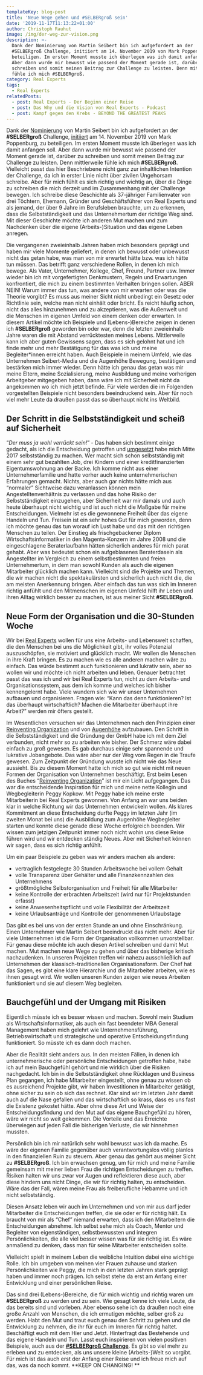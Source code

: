 ```yaml
---
templateKey: blog-post
title: 'Neue Wege gehen und #SELBERgroß sein'
date: '2019-11-17T11:13:22+01:00'
author: Christoph Rauhut
image: /img/der-weg-zur-vision.png
description: >-
  Dank der Nominierung von Martin Seibert bin ich aufgefordert an der
  #SELBERgroß Challenge, initiiert am 14. November 2019 von Mark Poppenburg, zu
  beteiligen. Im ersten Moment musste ich überlegen was ich damit anfangen soll.
  Aber dann wurde mir bewusst wie passend der Moment gerade ist, darüber zu
  schreiben und somit meinen Beitrag zur Challenge zu leisten. Denn mittlerweile
  fühle ich mich #SELBERgroß.
category: Real Experts
tags:
  - Real Experts
relatedPosts:
  - post: Real Experts - Der Beginn einer Reise
  - post: Das Why und die Vision von Real Experts - Podcast
  - post: Kampf gegen den Krebs - BEYOND THE GREATEST PEAKS
---
```

Dank der [Nominierung](https://twitter.com/mseibert/status/1195601307522027520) von Martin Seibert bin ich aufgefordert an der **\#SELBERgroß** Challenge, [initiiert](https://twitter.com/MarkPoppenborg/status/1194863899436298240) am 14. November 2019 von Mark Poppenburg, zu beteiligen. Im ersten Moment musste ich überlegen was ich damit anfangen soll. Aber dann wurde mir bewusst wie passend der Moment gerade ist, darüber zu schreiben und somit meinen Beitrag zur Challenge zu leisten. Denn mittlerweile fühle ich mich **\#SELBERgroß**. Vielleicht passt das hier Beschriebene nicht ganz zur inhaltlichen Intention der Challenge, da ich in erster Linie nicht über zivilen Ungehorsam schreibe. Aber für mich fühlt es sich richtig und wichtig an, über die Dinge zu schreiben die mich derzeit und im Zusammenhang mit der Challenge bewegen. Ich schreibe diese Geschichte als 37-jähriger Familienvater von drei Töchtern, Ehemann, Gründer und Geschäftsführer von Real Experts und als jemand, der über 9 Jahre im Berufsleben brauchte, um zu erkennen, dass die Selbstständigkeit und das Unternehmertum der richtige Weg sind. Mit dieser Geschichte möchte ich anderen Mut machen und zum Nachdenken über die eigene (Arbeits-)Situation und das eigene Leben anregen. 

Die vergangenen zweieinhalb Jahren haben mich besonders geprägt und haben mir viele Momente geliefert, in denen ich bewusst oder unbewusst nicht das getan habe, was man von mir erwartet hätte bzw. was ich hätte tun müssen. Das betrifft ganz verschiedene Rollen, in denen ich mich bewege. Als Vater, Unternehmer, Kollege, Chef, Freund, Partner usw. Immer wieder bin ich mit vorgefertigten Denkmustern, Regeln und Erwartungen konfrontiert, die mich zu einem bestimmten Verhalten bringen sollen. ABER NEIN! Warum immer das tun, was andere von mir erwarten oder was die Theorie vorgibt? Es muss aus meiner Sicht nicht unbedingt ein Gesetz oder Richtlinie sein, welche man nicht einhält oder bricht. Es reicht häufig schon, nicht das alles hinzunehmen und zu akzeptieren, was die Außenwelt und die Menschen im eigenen Umfeld von einem denken oder erwarten. In diesem Artikel möchte ich Beispiele und (Lebens-)Bereiche zeigen in denen ich **\#SELBERgroß** geworden bin oder war, denn die letzten zweieinhalb Jahre waren die mit Abstand verrücktesten meines Lebens. Mittlerweile kann ich aber guten Gewissens sagen, dass es sich gelohnt hat und ich finde mehr und mehr Bestätigung für das was ich und meine Begleiter*innen erreicht haben. Auch Beispiele in meinem Umfeld, wie das Unternehmen Seibert-Media und die Augenhöhe Bewegung, bestätigen und bestärken mich immer wieder. Denn hätte ich genau das getan was mir meine Eltern, meine Sozialisierung, meine Ausbildung und meine vorherigen Arbeitgeber mitgegeben haben, dann wäre ich mit Sicherheit nicht da angekommen wo ich mich jetzt befinde. Für viele werden die im Folgenden vorgestellten Beispiele nicht besonders beeindruckend sein. Aber für noch viel mehr Leute da draußen passt das so überhaupt nicht ins Weltbild. 

## Der Schritt in die Selbstständigkeit und scheiß auf Sicherheit

“_Der muss ja wohl verrückt sein!_” - Das haben sich bestimmt einige gedacht, als ich die Entscheidung getroffen und [umgesetzt](https://www.realexperts.de/blog/2018-12-02-real-experts-der-beginn-einer-reise/) habe mich Mitte 2017 selbstständig zu machen. Wer macht sich schon selbstständig mit einem sehr gut bezahlten Job, drei Kindern und einer kreditfinanzierten Eigentumswohnung an der Backe. Ich komme nicht aus einer Unternehmerfamilie und hatte vorher auch keine unternehmerischen Erfahrungen gemacht. Nichts, aber auch gar nichts hätte mich aus “normaler” Sichtweise dazu veranlassen können mein Angestelltenverhältnis zu verlassen und das hohe Risiko der Selbstständigkeit einzugehen, aber Sicherheit war mir damals und auch heute überhaupt nicht wichtig und ist auch nicht die Maßgabe für meine Entscheidungen. Vielmehr ist es die gewonnene Freiheit über das eigene Handeln und Tun. Freisein ist ein sehr hohes Gut für mich geworden, denn ich möchte genau das tun worauf ich Lust habe und das mit den richtigen Menschen zu teilen. Der Einstieg als frischgebackener Diplom Wirtschaftsinformatiker in den Magenta-Konzern im Jahre 2008 und die eingeschlagene Beraterlaufbahn hätten sicherlich anderes für mich parat gehabt. Aber was bedeutet schon ein aufgeblasenes Beraterdasein als Angestellter im Vergleich zu einem selbstbestimmten und freien Unternehmertum, in dem man sowohl Kunden als auch die eigenen Mitarbeiter glücklich machen kann. Vielleicht sind die Projekte und Themen, die wir machen nicht die spektakulärsten und sicherlich auch nicht die, die am meisten Anerkennung bringen. Aber einfach das tun was sich im Inneren richtig anfühlt und den Mitmenschen im eigenen Umfeld hilft ihr Leben und ihren Alltag wirklich besser zu machen, ist aus meiner Sicht **\#SELBERgroß**. 

## Neue Form der Organisation und die 30-Stunden Woche

Wir bei [Real Experts](https://www.realexperts.de/) wollen für uns eine Arbeits- und Lebenswelt schaffen, die den Menschen bei uns die Möglichkeit gibt, ihr volles Potenzial auszuschöpfen, sie motiviert und glücklich macht. Wir wollen die Menschen in ihre Kraft bringen. Es zu machen wie es alle anderen machen wäre zu einfach. Das würde bestimmt auch funktionieren und lukrativ sein, aber so wollen wir und möchte ich nicht arbeiten und leben. Genauer betrachtet passt das was ich und wir bei Real Experts tun, nicht zu dem Arbeits- und Organisationssystem, aus dem ich komme und welches ich bisher kennengelernt habe. Viele wundern sich wie wir unser Unternehmen aufbauen und organisieren. Fragen wie: “Kann das denn funktionieren? Ist das überhaupt wirtschaftlich? Machen die Mitarbeiter überhaupt ihre Arbeit?” werden mir öfters gestellt. 

Im Wesentlichen versuchen wir das Unternehmen nach den Prinzipien einer [Reinventing Organization](https://www.reinventingorganizations.com/) und von [Augenhöhe](http://augenhoehe-film.de/) aufzubauen. Den Schritt in die Selbstständigkeit und die Gründung der GmbH habe ich mit dem Ziel verbunden, nicht mehr so zu arbeiten wie bisher. Der Schmerz wäre dabei einfach zu groß gewesen. Es gab durchaus einige sehr spannende und lukrative Jobangebote. Das wäre aber nur der Weg vom Regen in die Traufe gewesen. Zum Zeitpunkt der Gründung wusste ich nicht wie das Neue aussieht. Bis zu diesem Moment hatte ich mich so gut wie nicht mit neuen Formen der Organisation von Unternehmen beschäftigt. Erst beim Lesen des Buches “[Reinventing Organization](https://www.reinventingorganizations.com/)” ist mir ein Licht aufgegangen. Das war die entscheidende Inspiration für mich und meine nette Kollegin und Wegbegleiterin Peggy Kopkow. Mit Peggy habe ich meine erste Mitarbeiterin bei Real Experts gewonnen. Von Anfang an war uns beiden klar in welche Richtung wir das Unternehmen entwickeln wollen. Als klares Kommitment an diese Entscheidung durfte Peggy im letzten Jahr (im zweiten Monat bei uns) die Ausbildung zum Augenhöhe Wegbegleiter starten und konnte diese gerade diese Woche erfolgreich beenden. Wir wissen zum jetzigen Zeitpunkt immer noch nicht wohin uns diese Reise führen wird und wir entdecken ständig Neues. Aber mit Sicherheit können wir sagen, dass es sich richtig anfühlt. 

Um ein paar Beispiele zu geben was wir anders machen als andere:

* vertraglich festgelegte 30 Stunden Arbeitswoche bei vollem Gehalt
* volle Transparenz über Gehälter und alle Finanzkennzahlen des Unternehmens
* größtmögliche Selbstorganisation und Freiheit für alle Mitarbeiter
* keine Kontrolle der erbrachten Arbeitszeit (wird nur für Projektstunden erfasst)
* keine Anwesenheitspflicht und volle Flexibilität der Arbeitszeit
* keine Urlaubsanträge und Kontrolle der genommenen Urlaubstage

Das gibt es bei uns von der ersten Stunde an und ohne Einschränkung. Einen Unternehmer wie Martin Seibert beeindruckt das nicht mehr. Aber für viele Unternehmen ist die Form der Organisation vollkommen unvorstellbar. Für genau diese möchte ich auch diesen Artikel schreiben und damit Mut machen. Mut machen neue Wege zu gehen und über das bisherige kritisch nachzudenken. In unseren Projekten treffen wir nahezu ausschließlich auf Unternehmen der klassisch-traditionellen Organisationsform. Der Chef hat das Sagen, es gibt eine klare Hierarchie und die Mitarbeiter arbeiten, wie es ihnen gesagt wird. Wir wollen unseren Kunden zeigen wie neues Arbeiten funktioniert und sie auf diesem Weg begleiten. 

## Bauchgefühl und der Umgang mit Risiken

Eigentlich müsste ich es besser wissen und machen. Sowohl mein Studium als Wirtschaftsinformatiker, als auch ein fast beendeter MBA General Management haben mich gelehrt wie Unternehmensführung, Betriebswirtschaft und strategische und operative Entscheidungsfindung funktioniert. So müsste ich es dann doch machen. 

Aber die Realität sieht anders aus. In den meisten Fällen, in denen ich unternehmerische oder persönliche Entscheidungen getroffen habe, habe ich auf mein Bauchgefühl gehört und nie wirklich über die Risiken nachgedacht. Ich bin in die Selbstständigkeit ohne Rücklagen und Business Plan gegangen, ich habe Mitarbeiter eingestellt, ohne genau zu wissen ob es ausreichend Projekte gibt, wir haben Investitionen in Mitarbeiter getätigt, ohne sicher zu sein ob sich das rechnet. Klar sind wir im letzten Jahr damit auch auf die Nase gefallen und das wirtschaftlich so krass, dass es uns fast die Existenz gekostet hätte. Aber ohne diese Art und Weise der Entscheidungsfindung und den Mut auf das eigene Bauchgefühl zu hören, wäre wir nicht so weit gekommen. Die Vorteile und das Erreichte überwiegen auf jeden Fall die bisherigen Verluste, die wir hinnehmen mussten. 

Persönlich bin ich mir natürlich sehr wohl bewusst was ich da mache. Es wäre der eigenen Familie gegenüber auch verantwortungslos völlig planlos in den finanziellen Ruin zu steuern. Aber genau das gehört aus meiner Sicht zu **\#SELBERgroß**. Ich bin erwachsen genug, um für mich und meine Familie gemeinsam mit meiner lieben Frau die richtigen Entscheidungen zu treffen. Risiken halten wir uns zwar vor Augen und reflektieren diese auch, aber diese hindern uns nicht Dinge, die wir für richtig halten, zu entscheiden. Wäre das der Fall, wären meine Frau als freiberufliche Hebamme und ich nicht selbstständig. 

Diesen Ansatz leben wir auch im Unternehmen und von mir aus darf jeder Mitarbeiter die Entscheidungen treffen, die sie oder er für richtig hält. Es braucht von mir als “Chef” niemand erwarten, dass ich den Mitarbeitern die Entscheidungen abnehme. Ich selbst sehe mich als Coach, Mentor und Begleiter von eigenständigen, selbstbewussten und integren Persönlichkeiten, die alle viel besser wissen was für sie richtig ist. Es wäre anmaßend zu denken, dass man für seine Mitarbeiter entscheiden sollte. 

Vielleicht spielt in meinem Leben die weibliche Intuition dabei eine wichtige Rolle. Ich bin umgeben von meinen vier Frauen zuhause und starken Persönlichkeiten wie Peggy, die mich in den letzten Jahren stark geprägt haben und immer noch prägen. Ich selbst stehe da erst am Anfang einer Entwicklung und einer persönlichen Reise.

Das sind drei (Lebens-)Bereiche, die für mich wichtig und richtig waren um **\#SELBERgroß** zu werden und zu sein. Wie gesagt kenne ich viele Leute, die das bereits sind und vorleben. Aber ebenso sehe ich da draußen noch eine große Anzahl von Menschen, die ich ermutigen möchte, selber groß zu werden. Habt den Mut und traut euch genau den Schritt zu gehen und die Entwicklung zu nehmen, die ihr für euch im Inneren für richtig haltet. Beschäftigt euch mit dem Hier und Jetzt. Hinterfragt das Bestehende und das eigene Handeln und Tun. Lasst euch inspirieren von vielen positiven Beispiele, auch aus der [**\#SELBERgroß Challenge**](https://twitter.com/hashtag/SELBERgro%C3%9F). Es gibt so viel mehr zu erleben und zu entdecken, als uns unsere kleine (Arbeits-)Welt so vorgibt. Für mich ist das auch erst der Anfang einer Reise und ich freue mich auf das, was da noch kommt. **KEEP ON CHANGING!**
